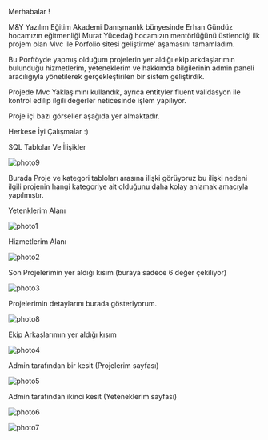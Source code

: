 Merhabalar ! 

M&Y Yazılım Eğitim Akademi Danışmanlık bünyesinde Erhan Gündüz hocamızın eğitmenliği Murat Yücedağ hocamızın mentörlüğünü üstlendiği ilk projem olan Mvc ile Porfolio sitesi geliştirme' aşamasını tamamladım.

Bu Porftöyde yapmış olduğum projelerin yer aldığı ekip arkdaşlarımın bulunduğu hizmetlerim, yeteneklerim  ve hakkımda bilgilerinin admin paneli aracılığıyla yönetilerek gerçekleştirilen bir sistem geliştirdik.

Projede Mvc Yaklaşımını kullandık, ayrıca entityler fluent validasyon ile kontrol edilip ilgili değerler neticesinde işlem yapılıyor.

Proje içi bazı görseller aşağıda yer almaktadır.

Herkese İyi Çalışmalar :)

SQL Tablolar Ve İlişikler

![photo9](https://github.com/Sinantosun/PortfolioSinanTosun/assets/145317724/3d4ebc60-eb68-42b4-8424-439ce6fddd84)

Burada Proje ve kategori tabloları arasına ilişki görüyoruz bu ilişki nedeni ilgili projenin hangi kategoriye ait olduğunu daha kolay anlamak amacıyla yapılmıştır.


Yetenklerim Alanı 

![photo1](https://github.com/Sinantosun/PortfolioSinanTosun/assets/145317724/dfe5ed44-1046-46b1-88a7-106065986009)

Hizmetlerim Alanı

![photo2](https://github.com/Sinantosun/PortfolioSinanTosun/assets/145317724/da1adac3-c7c0-400b-939b-fc1d36efd727)

Son Projelerimin yer aldığı kısım (buraya sadece 6 değer çekiliyor)

![photo3](https://github.com/Sinantosun/PortfolioSinanTosun/assets/145317724/94830bda-9266-4ac3-8701-2b64f2154ed5)

Projelerimin detaylarını burada gösteriyorum.

![photo8](https://github.com/Sinantosun/PortfolioSinanTosun/assets/145317724/52664d41-e652-4cd4-bc2d-054c619234c4)

Ekip Arkaşlarımın yer aldığı kısım

![photo4](https://github.com/Sinantosun/PortfolioSinanTosun/assets/145317724/ec68d28b-2b7f-4cc2-87f0-37b6851daa77)

Admin tarafından bir kesit (Projelerim sayfası)

![photo5](https://github.com/Sinantosun/PortfolioSinanTosun/assets/145317724/65bac980-c502-43b8-9b2a-1331ecc1d7ab)

Admin tarafından ikinci kesit (Yeteneklerim sayfası)

![photo6](https://github.com/Sinantosun/PortfolioSinanTosun/assets/145317724/b6a889bf-e19a-4012-aff0-216c2ec9aec2)

![photo7](https://github.com/Sinantosun/PortfolioSinanTosun/assets/145317724/263672c7-25db-4022-a5db-1fb1ebffe7ea)
